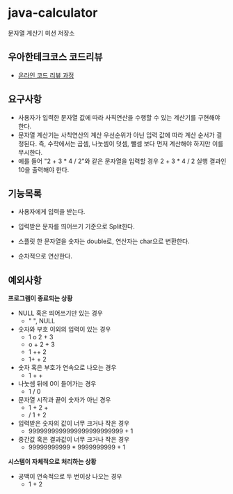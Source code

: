 # java-calculator
문자열 계산기 미션 저장소

## 우아한테크코스 코드리뷰
* [온라인 코드 리뷰 과정](https://github.com/woowacourse/woowacourse-docs/blob/master/maincourse/README.md)







## 요구사항

- 사용자가 입력한 문자열 값에 따라 사칙연산을 수행할 수 있는 계산기를 구현해야 한다.
- 문자열 계산기는 사칙연산의 계산 우선순위가 아닌 입력 값에 따라 계산 순서가 결정된다. 즉, 수학에서는 곱셈, 나눗셈이 덧셈, 뺄셈 보다 먼저 계산해야 하지만 이를 무시한다.
- 예를 들어 "2 + 3 * 4 / 2"와 같은 문자열을 입력할 경우 2 + 3 * 4 / 2 실행 결과인 10을 출력해야 한다.





## 기능목록

- 사용자에게 입력을 받는다.

- 입력받은 문자를 띄어쓰기 기준으로 Split한다.

- 스플릿 한 문자열을 숫자는 double로, 연산자는 char으로 변환한다.

- 순차적으로 연산한다.

  

## 예외사항

<b>프로그램이 종료되는 상황</b>

- NULL 혹은 띄어쓰기만 있는 경우 
  - " ", NULL
- 숫자와 부호 이외의 입력이 있는 경우
  - 1 o 2 + 3
  - o + 2 + 3
  - 1 ++ 2
  - 1+ + 2
- 숫자 혹은 부호가 연속으로 나오는 경우
  - 1 + +
- 나눗셈 뒤에 0이 들어가는 경우
  - 1 / 0
- 문자열 시작과 끝이 숫자가 아닌 경우
  - 1 + 2 +
  - / 1 + 2
- 입력받은 숫자의 값이 너무 크거나 작은 경우
  - 9999999999999999999999999 + 1
- 중간값 혹은 결과값이 너무 크거나 작은 경우
  - 99999999999 * 9999999999 + 1



<b>시스템이 자체적으로 처리하는 상황</b>

- 공백이 연속적으로 두 번이상 나오는 경우
  - 1      + 2
